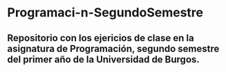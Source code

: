 # Programaci-n-SegundoSemestre
## Repositorio con los ejericios de clase en la asignatura de Programación, segundo semestre del primer año de la Universidad de Burgos.